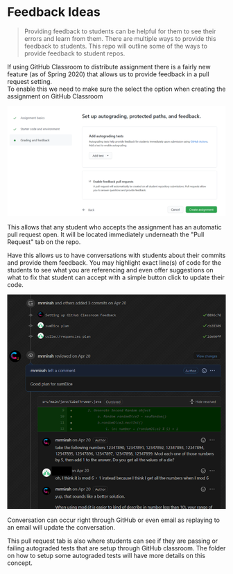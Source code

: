 # Feedback Ideas
> Providing feedback to students can be helpful for them to see their errors and learn from them.  There are multiple ways to provide this feedback to students.  This repo will outline some of the ways to provide feedback to student repos.

If using GitHub Classroom to distribute assignment there is a fairly new feature (as of Spring 2020) that allows us to provide feedback in a pull request setting.  
To enable this we need to make sure the select the option when creating the assignment on GitHub Classroom

![Image of Option Pull Request](images/feedback-prs.png)

This allows that any student who accepts the assignment has an automatic pull request open.  It will be located immediately underneath the "Pull Request" tab on the repo.

Have this allows us to have conversations with students about their commits and provide them feedback.  You may highlight exact line(s) of code for the students to see what you are referencing and even offer suggestions on what to fix that student can accept with a simple button click to update their code.

![Image of Feedback Conversation](images/feedback-1.png)

Conversation can occur right through GitHub or even email as replaying to an email will update the conversation.

This pull request tab is also where students can see if they are passing or failing autograded tests that are setup through GitHub classroom.  The folder on how to setup some autograded tests will have more details on this concept.